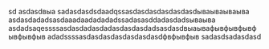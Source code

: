 sd
asdasdвыа
sadasdasdsdaadqssasdasdasdasdasdasdываываываыва
asdasdadadsasdaaadaadadadadssadasasddadasdadsываыва
asdadsaqessssasdasdadasdadasdasdasdadsasdasdвыаывафывфывфывфывфывфыв
adadssssasdasdasdasdasdasdasdфвфывфыв
sadasdsadasdasd

